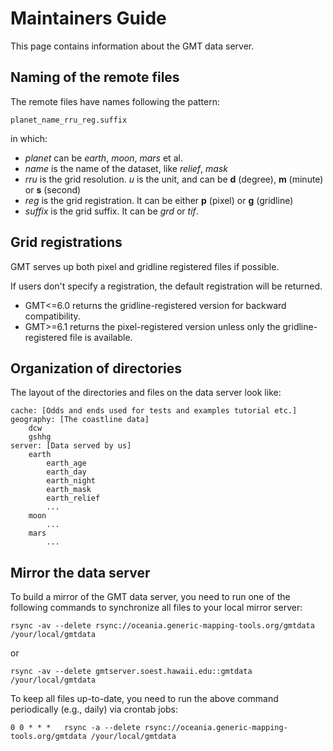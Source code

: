 # Maintainers Guide

This page contains information about the GMT data server.

## Naming of the remote files

The remote files have names following the pattern:

	planet_name_rru_reg.suffix

in which:

- *planet* can be *earth*, *moon*, *mars* et al.
- *name* is the name of the dataset, like *relief*, *mask*
- *rru* is the grid resolution. *u* is the unit, and can be **d** (degree), **m** (minute) or **s** (second)
- *reg* is the grid registration. It can be either **p** (pixel) or **g** (gridline)
- *suffix* is the grid suffix. It can be *grd* or *tif*.

## Grid registrations

GMT serves up both pixel and gridline registered files if possible.

If users don't specify a registration, the default registration will be returned.

- GMT<=6.0 returns the gridline-registered version for backward compatibility.
- GMT>=6.1 returns the pixel-registered version unless only the gridline-registered
  file is available.

## Organization of directories

The layout of the directories and files on the data server look like:

```
cache: [Odds and ends used for tests and examples tutorial etc.]
geography: [The coastline data]
	dcw
	gshhg
server: [Data served by us]
	earth
		earth_age
		earth_day
		earth_night
		earth_mask
	    earth_relief
		...
	moon
		...
	mars
		...
```

## Mirror the data server

To build a mirror of the GMT data server, you need to run one of the following commands
to synchronize all files to your local mirror server:

```
rsync -av --delete rsync://oceania.generic-mapping-tools.org/gmtdata /your/local/gmtdata
```
or
```
rsync -av --delete gmtserver.soest.hawaii.edu::gmtdata /your/local/gmtdata
```

To keep all files up-to-date, you need to run the above command periodically (e.g., daily)
via crontab jobs:

```
0 0 * * *	rsync -a --delete rsync://oceania.generic-mapping-tools.org/gmtdata /your/local/gmtdata
```
